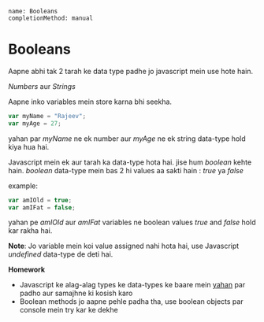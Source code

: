 ```ngMeta
name: Booleans
completionMethod: manual
```

# Booleans

Aapne abhi tak 2 tarah ke data type padhe jo javascript mein use hote hain.

*Numbers* aur *Strings*

Aapne inko variables mein store karna bhi seekha.

```javascript
var myName = "Rajeev";
var myAge = 27;
```

yahan par *myName* ne ek number aur *myAge* ne ek string data-type hold kiya hua hai.

Javascript mein ek aur tarah ka data-type hota hai. jise hum *boolean* kehte hain. *boolean* data-type mein bas 2 hi values aa sakti hain : *true* ya *false*

example:

```javascript
var amIOld = true;
var amIFat = false;

```

yahan pe *amIOld* aur *amIFat* variables ne boolean values *true* and *false* hold kar rakha hai.

**Note**: Jo variable mein koi value assigned nahi hota hai, use Javascript *undefined* data-type de deti hai.

**Homework**

- Javascript ke alag-alag types ke data-types ke baare mein [yahan](https://www.w3schools.com/js/js_datatypes.asp) par padho aur samajhne ki kosish karo
- Boolean methods jo aapne pehle padha tha, use boolean objects par console mein try kar ke dekhe
